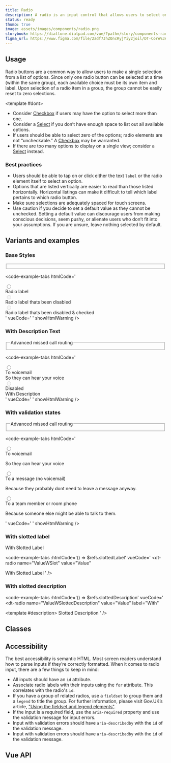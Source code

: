 ```yaml
---
title: Radio
description: A radio is an input control that allows users to select only one option from a number of choices.
status: ready
thumb: true
image: assets/images/components/radio.png
storybook: https://dialtone.dialpad.com/vue/?path=/story/components-radio--default
figma_url: https://www.figma.com/file/2adf7JhZOncRyjYiy2joil/DT-Core%3A-Components-7?node-id=8919%3A22042&viewport=-451%2C205%2C0.6&t=xHutRjwo1o5zMTgT-11
---
```


<code-well-header>
  <dt-radio
    value="optionValue"
    label="Radio label"
  />
</code-well-header>

<!-- <component-combinator component-name="DtRadio" /> -->

## Usage

Radio buttons are a common way to allow users to make a single selection from a list of options. Since only one radio button can be selected at a time (within the same group), each available choice must be its own item and label. Upon selection of a radio item in a group, the group cannot be easily reset to zero selections.

<dialtone-usage>
<template #do>

- When users may only choose a single option out of a set of mutually exclusive choices.
- If the number of available options can fit onto a mobile screen.
- In place of [Select](select-menu.md) element if there are few enough options (e.g. =7) and the design can support it.
</template>

<template #dont>

- Consider [Checkbox](checkbox.md) if users may have the option to select more than one.
- Consider a [Select](select-menu.md) if you don’t have enough space to list out all available options.
- If users should be able to select zero of the options; radio elements are not “uncheckable.” A [Checkbox](checkbox.md) may be warranted.
- If there are too many options to display on a single view; consider a [Select](select-menu.md) instead.
</template>

</dialtone-usage>

### Best practices

- Users should be able to tap on or click either the text `label` or the radio element itself to select an option.
- Options that are listed vertically are easier to read than those listed horizontally. Horizontal listings can make it difficult to tell which label pertains to which radio button.
- Make sure selections are adequately spaced for touch screens.
- Use caution if you decide to set a default value as they cannot be unchecked. Setting a default value can discourage users from making conscious decisions, seem pushy, or alienate users who don’t fit into your assumptions. If you are unsure, leave nothing selected by default.

## Variants and examples

### Base Styles

<code-well-header>
  <fieldset class="d-input-group__fieldset d-stack8">
    <dt-radio name="Value" value="Value" label="Radio label"/>
    <dt-radio name="Disabled" value="Disabled" label="Radio label thats been disabled" disabled/>
    <dt-radio name="CheckedDisabled" value="Checked" label="Radio label thats been disabled & checked" checked disabled />
  </fieldset>
</code-well-header>

<code-example-tabs
htmlCode='
<div>
  <label>
    <div class="d-radio-group">
      <div class="d-radio__input"><input name="Value" type="radio" class="d-radio" value="Value" /></div>
      <div class="d-radio__copy d-radio__label">
        <div>Radio label</div>
      </div>
    </div>
  </label>
</div>
<div>
  <label>
    <div class="d-radio-group d-radio-group--disabled">
      <div class="d-radio__input"><input name="Disabled" disabled="disabled" type="radio" class="d-radio" value="Disabled" /></div>
      <div class="d-radio__copy d-radio__label">
        <div>Radio label thats been disabled</div>
      </div>
    </div>
  </label>
</div>
<div>
  <label>
    <div class="d-radio-group d-radio-group--disabled">
      <div class="d-radio__input"><input name="CheckedDisabled" disabled="disabled" type="radio" class="d-radio" value="Checked" /></div>
      <div class="d-radio__copy d-radio__label">
        <div>Radio label thats been disabled &amp; checked</div>
      </div>
    </div>
  </label>
</div>
'
vueCode='
<dt-radio name="Value" value="Value" label="Radio label"/>
<dt-radio name="Disabled" value="Disabled" label="Radio label thats been disabled" disabled/>
<dt-radio name="CheckedDisabled" value="Checked" label="Radio label thats been disabled & checked" checked disabled />
'
showHtmlWarning />

### With Description Text

<code-well-header>
  <fieldset class="d-input-group__fieldset d-stack8">
    <legend class="d-label">Advanced missed call routing</legend>
    <dt-radio name="ValueWDesc" value="Value" label="To voicemail" description="So they can hear your voice"/>
    <dt-radio name="DisabledWDesc" value="Disabled" label="Disabled" description="With Description" disabled />
  </fieldset>
</code-well-header>

<code-example-tabs
htmlCode='
<div>
  <label>
    <div class="d-radio-group">
      <div class="d-radio__input"><input name="ValueWDesc" type="radio" class="d-radio" value="Value" /></div>
      <div class="d-radio__copy d-radio__label">
        <div>To voicemail</div>
        <div class="d-description">So they can hear your voice</div>
      </div>
    </div>
  </label>
</div>
<div>
  <label>
    <div class="d-radio-group d-radio-group--disabled">
      <div class="d-radio__input"><input name="DisabledWDesc" type="radio" class="d-radio" value="Disabled" disabled="disabled" /></div>
      <div class="d-radio__copy d-radio__label">
        <div>Disabled</div>
        <div class="d-description">With Description</div>
      </div>
    </div>
  </label>
</div>
'
vueCode='
<dt-radio name="ValueWDesc" value="Value" label="To voicemail" description="So they can hear your voice"/>
<dt-radio name="DisabledWDesc" value="Disabled" label="Disabled" description="With Description" disabled />
'
showHtmlWarning />

### With validation states

<code-well-header>
  <fieldset class="d-input-group__fieldset d-stack8">
    <legend class="d-label">Advanced missed call routing</legend>
    <dt-radio
      name="ValidationMessages"
      value="Validation Message Warning"
      label="To voicemail"
      validation-state="warning"
      :messages="[{ message: `So they can hear your voice`, type: `warning` }]"
    />
    <dt-radio
      name="ValidationMessages"
      value="Validation Message Error"
      label="To a message (no voicemail)"
      validation-state="error"
      :messages="[{ message: `Because they probably don't need to leave a message anyway.`, type: `error` }]"
    />
    <dt-radio
      name="ValidationMessages"
      value="Validation Message Success"
      label="To a team member or room phone"
      validation-state="success"
      :messages="[{ message: `Because someone else might be able to talk to them.`, type: `success` }]"
    />
  </fieldset>
</code-well-header>

<code-example-tabs
htmlCode='
<div>
  <label>
    <div class="d-radio-group">
      <div class="d-radio__input"><input name="ValidationMessageWarning" type="radio" class="d-radio d-radio--warning" value="Validation Message Warning" /></div>
      <div class="d-radio__copy d-radio__label">
        <div>To voicemail</div>
        <div class="base-input__messages d-validation-message__container">
          <div role="status" aria-live="polite" class="base-input__message d-validation-message base-input__message--warning d-validation-message--warning"><p>So they can hear your voice</p></div>
        </div>
      </div>
    </div>
  </label>
</div>
<div>
  <label>
    <div class="d-radio-group">
      <div class="d-radio__input"><input name="ValidationMessageError" type="radio" class="d-radio d-radio--error" value="Validation Message Error" /></div>
      <div class="d-radio__copy d-radio__label">
        <div>To a message (no voicemail)</div>
        <div class="base-input__messages d-validation-message__container">
          <div role="status" aria-live="polite" class="base-input__message d-validation-message base-input__message--error d-validation-message--error">
            <p>Because they probably dont need to leave a message anyway.</p>
          </div>
        </div>
      </div>
    </div>
  </label>
</div>
<div>
  <label>
    <div class="d-radio-group">
      <div class="d-radio__input"><input name="ValidationMessageSuccess" type="radio" class="d-radio d-radio--success" value="Validation Message Success" /></div>
      <div class="d-radio__copy d-radio__label">
        <div>To a team member or room phone</div>
        <div class="base-input__messages d-validation-message__container">
          <div role="status" aria-live="polite" class="base-input__message d-validation-message base-input__message--success d-validation-message--success">
            <p>Because someone else might be able to talk to them.</p>
          </div>
        </div>
      </div>
    </div>
  </label>
</div>
'
vueCode='
<dt-radio
  name="ValidationMessageWarning"
  value="Validation Message Warning"
  label="To voicemail"
  validation-state="warning"
  :messages="[{ message: `So they can hear your voice`, type: `warning` }]"
/>
<dt-radio
  name="ValidationMessageError"
  value="Validation Message Error"
  label="To a message (no voicemail)"
  validation-state="error"
/>
<dt-radio
  name="ValidationMessageSuccess"
  value="Validation Message Success"
  label="To a team member or room phone"
  validation-state="success"
  :messages="[{ message: `Because someone else might be able to talk to them.`, type: `success` }]"
/>
'
showHtmlWarning />

### With slotted label

<code-well-header>
  <dt-radio
    ref="slottedLabel"
    name="ValueWSlot"
    value="Value"
  >
    With Slotted Label
  </dt-radio>
</code-well-header>

<code-example-tabs
:htmlCode='() => $refs.slottedLabel'
vueCode='
<dt-radio
  name="ValueWSlot"
  value="Value"
>
  With Slotted Label
</dt-radio>
'
/>

### With slotted description

<code-well-header>
  <dt-radio
    ref="slottedDescription"
    name="ValueWSlottedDescription"
    value="Value"
    label="With"
  >
    <template #description>
      Slotted Description
    </template>
  </dt-radio>
</code-well-header>

<code-example-tabs
:htmlCode='() => $refs.slottedDescription'
vueCode='
<dt-radio
  name="ValueWSlottedDescription"
  value="Value"
  label="With"
>
  <template #description>
    Slotted Description
  </template>
</dt-radio>
'
/>

## Classes

<component-class-table component-name="radio" />

## Accessibility

The best accessibility is semantic HTML. Most screen readers understand how to parse inputs if they’re correctly formatted. When it comes to radio input, there are a few things to keep in mind:

- All inputs should have an `id` attribute.
- Associate radio labels with their inputs using the `for` attribute. This correlates with the radio's `id`.
- If you have a group of related radios, use a `fieldset` to group them and a `legend` to title the group. For further information, please visit Gov.UK’s article, ["Using the fieldset and legend elements"](https://accessibility.blog.gov.uk/2016/07/22/using-the-fieldset-and-legend-elements).
- If the input is a required field, use the `aria-required` property and use the validation message for input errors.
- Input with validation errors should have `aria-describedby` with the `id` of the validation message.
- Input with validation errors should have `aria-describedby` with the `id` of the validation message.

## Vue API

<component-vue-api component-name="radio" />
